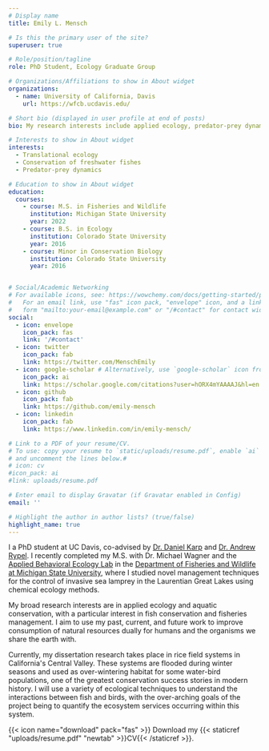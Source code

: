 ```yaml
---
# Display name
title: Emily L. Mensch

# Is this the primary user of the site?
superuser: true

# Role/position/tagline
role: PhD Student, Ecology Graduate Group 

# Organizations/Affiliations to show in About widget
organizations:
  - name: University of California, Davis
    url: https://wfcb.ucdavis.edu/

# Short bio (displayed in user profile at end of posts)
bio: My research interests include applied ecology, predator-prey dynamics, and conservation of fishes.

# Interests to show in About widget
interests:
  - Translational ecology
  - Conservation of freshwater fishes
  - Predator-prey dynamics

# Education to show in About widget
education:
  courses:
    - course: M.S. in Fisheries and Wildlife
      institution: Michigan State University
      year: 2022
    - course: B.S. in Ecology
      institution: Colorado State University
      year: 2016
    - course: Minor in Conservation Biology
      institution: Colorado State University
      year: 2016


# Social/Academic Networking
# For available icons, see: https://wowchemy.com/docs/getting-started/page-builder/#icons
#   For an email link, use "fas" icon pack, "envelope" icon, and a link in the
#   form "mailto:your-email@example.com" or "/#contact" for contact widget.
social:
  - icon: envelope
    icon_pack: fas
    link: '/#contact'
  - icon: twitter
    icon_pack: fab
    link: https://twitter.com/MenschEmily
  - icon: google-scholar # Alternatively, use `google-scholar` icon from `ai` icon pack
    icon_pack: ai
    link: https://scholar.google.com/citations?user=hORX4mYAAAAJ&hl=en
  - icon: github
    icon_pack: fab
    link: https://github.com/emily-mensch
  - icon: linkedin
    icon_pack: fab
    link: https://www.linkedin.com/in/emily-mensch/

# Link to a PDF of your resume/CV.
# To use: copy your resume to `static/uploads/resume.pdf`, enable `ai` icons in `params.toml`,
# and uncomment the lines below.#
# icon: cv
#icon_pack: ai
#link: uploads/resume.pdf

# Enter email to display Gravatar (if Gravatar enabled in Config)
email: ''

# Highlight the author in author lists? (true/false)
highlight_name: true
---
```


I a PhD student at UC Davis, co-advised by [Dr. Daniel Karp](https://karp.ucdavis.edu/) and [Dr. Andrew Rypel](https://sites.google.com/view/rypel-lab/home). I recently completed my M.S. with Dr. Michael Wagner and the [Applied Behavioral Ecology Lab](http://www.wagnerlabmsu.com/) in the [Department of Fisheries and Wildlife at Michigan State University](https://www.canr.msu.edu/fw/), where I studied novel management techniques for the control of invasive sea lamprey in the Laurentian Great Lakes using chemical ecology methods.

My broad research interests are in applied ecology and aquatic conservation, with a particular interest in fish conservation and fisheries management. I aim to use my past, current, and future work to improve consumption of natural resources dually for humans and the organisms we share the earth with. 

Currently, my dissertation research takes place in rice field systems in California's Central Valley. These systems are flooded during winter seasons and used as over-wintering habitat for some water-bird populations, one of the greatest conservation success stories in modern history. I will use a variety of ecological techniques to understand the interactions between fish and birds, with the over-arching goals of the project being to quantify the ecosystem services occurring within this system. 

{{< icon name="download" pack="fas" >}} Download my {{< staticref "uploads/resume.pdf" "newtab" >}}CV{{< /staticref >}}.

